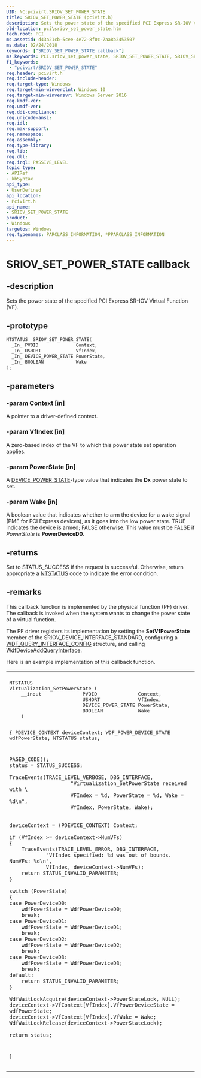 ```yaml
---
UID: NC:pcivirt.SRIOV_SET_POWER_STATE
title: SRIOV_SET_POWER_STATE (pcivirt.h)
description: Sets the power state of the specified PCI Express SR-IOV Virtual Function (VF).
old-location: pci\sriov_set_power_state.htm
tech.root: PCI
ms.assetid: d43a21cb-5cee-4e72-8f0c-7aa8b2453507
ms.date: 02/24/2018
keywords: ["SRIOV_SET_POWER_STATE callback"]
ms.keywords: PCI.sriov_set_power_state, SRIOV_SET_POWER_STATE, SRIOV_SET_POWER_STATE callback function [Buses], pcivirt/SRIOV_SET_POWER_STATE
f1_keywords:
 - "pcivirt/SRIOV_SET_POWER_STATE"
req.header: pcivirt.h
req.include-header:
req.target-type: Windows
req.target-min-winverclnt: Windows 10
req.target-min-winversvr: Windows Server 2016
req.kmdf-ver:
req.umdf-ver:
req.ddi-compliance:
req.unicode-ansi:
req.idl:
req.max-support:
req.namespace:
req.assembly:
req.type-library:
req.lib:
req.dll:
req.irql: PASSIVE_LEVEL
topic_type:
- APIRef
- kbSyntax
api_type:
- UserDefined
api_location:
- Pcivirt.h
api_name:
- SRIOV_SET_POWER_STATE
product:
- Windows
targetos: Windows
req.typenames: PARCLASS_INFORMATION, *PPARCLASS_INFORMATION
---
```


# SRIOV_SET_POWER_STATE callback


## -description


Sets the power state of the specified PCI Express SR-IOV Virtual Function (VF).


## -prototype


```cpp
NTSTATUS  SRIOV_SET_POWER_STATE(
  _In_ PVOID              Context,
  _In_ USHORT             VfIndex,
  _In_ DEVICE_POWER_STATE PowerState,
  _In_ BOOLEAN            Wake
);
```


## -parameters




### -param Context [in]

A pointer to a driver-defined context.




### -param VfIndex [in]

A zero-based index of the VF to which this power state set operation applies.


### -param PowerState [in]

A <a href="..\wudfddi\ne-wudfddi-_device_power_state.md">DEVICE_POWER_STATE</a>-type value that indicates the <b>Dx</b> power state to set.


### -param Wake [in]

A boolean value that indicates whether to arm the device for a wake signal (PME for PCI Express devices), as it goes into the low power state. TRUE  indicates the device is armed; FALSE otherwise. This value must be FALSE if <i>PowerState</i> is <b>PowerDeviceD0</b>.


## -returns



Set to STATUS_SUCCESS if the request is successful. Otherwise, return appropriate a <a href="https://docs.microsoft.com/windows-hardware/drivers/kernel/ntstatus-values">NTSTATUS</a> code to indicate the error condition.




## -remarks



This callback function is implemented by the physical function (PF) driver. The callback is invoked when the system wants to change the power state of a virtual function.

The PF driver registers its implementation by setting the <b>SetVfPowerState</b> member of the SRIOV_DEVICE_INTERFACE_STANDARD, configuring a <a href="..\wdfqueryinterface\ns-wdfqueryinterface-_wdf_query_interface_config.md">WDF_QUERY_INTERFACE_CONFIG</a> structure, and calling <a href="..\wdfqueryinterface\nf-wdfqueryinterface-wdfdeviceaddqueryinterface.md">WdfDeviceAddQueryInterface</a>.

Here is an example implementation of this callback function.

<div class="code"><span codelanguage=""><table>
<tr>
<th></th>
</tr>
<tr>
<td>
<pre>
NTSTATUS
Virtualization_SetPowerState (
    __inout              PVOID              Context,
                         USHORT             VfIndex,
                         DEVICE_POWER_STATE PowerState,
                         BOOLEAN            Wake
    )

{
    PDEVICE_CONTEXT         deviceContext;
    WDF_POWER_DEVICE_STATE  wdfPowerState;
    NTSTATUS                status;

    PAGED_CODE();
    status = STATUS_SUCCESS;

    TraceEvents(TRACE_LEVEL_VERBOSE, DBG_INTERFACE,
                        "Virtualization_SetPowerState received with \
                        VFIndex = %d, PowerState = %d, Wake = %d\n",
                        VfIndex, PowerState, Wake);


    deviceContext = (PDEVICE_CONTEXT) Context;

    if (VfIndex >= deviceContext->NumVFs)
    {
        TraceEvents(TRACE_LEVEL_ERROR, DBG_INTERFACE,
                "VfIndex specified: %d was out of bounds. NumVFs: %d\n",
                VfIndex, deviceContext->NumVFs);
        return STATUS_INVALID_PARAMETER;
    }

    switch (PowerState)
    {
    case PowerDeviceD0:
        wdfPowerState = WdfPowerDeviceD0;
        break;
    case PowerDeviceD1:
        wdfPowerState = WdfPowerDeviceD1;
        break;
    case PowerDeviceD2:
        wdfPowerState = WdfPowerDeviceD2;
        break;
    case PowerDeviceD3:
        wdfPowerState = WdfPowerDeviceD3;
        break;
    default:
        return STATUS_INVALID_PARAMETER;
    }

    WdfWaitLockAcquire(deviceContext->PowerStateLock, NULL);
    deviceContext->VfContext[VfIndex].VfPowerDeviceState = wdfPowerState;
    deviceContext->VfContext[VfIndex].VfWake = Wake;
    WdfWaitLockRelease(deviceContext->PowerStateLock);

    return status;
}
</pre>
</td>
</tr>
</table></span></div>


